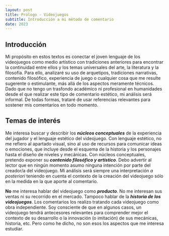 ```yaml
---
layout: post
title: Prólogo - Videojuegos
subtitle: Introducción a mi método de comentario
date: 2023
---
```


## Introducción

Mi propósito en estos textos es conectar el joven lenguaje de los videojuegos como medio artístico con tradiciones anteriores para encontrar la continuidad entre ellos y los temas universales del arte, la literatura y la filosofía. Para ello, analizaré su uso de arquetipos, tradiciones narrativas, contenido filosófico, experiencia de juego o cualquier cosa que me resulte sugerente o estimulante, más allá de los aspectos meramente técnicos. Dado que no tengo un trasfondo académico ni profesional en humanidades desde el que realizar este tipo de comentario estético, mi análisis será informal. De todas formas, trataré de usar referencias relevantes para sostener mis comentarios en todo momento.

## Temas de interés

Me interesa buscar y describir los ***núcleos conceptuales*** de la experiencia del jugador y el lenguaje estético del videojuego. Con lenguaje estético, no me refiero al apartado visual, sino al uso de recursos para comunicar ideas o emociones, que incluye desde el esquema de la historia y los personajes hasta el diseño de niveles y mecánicas. Con núcleos conceptuales, pretendo exponer su ***contenido filosófico y artístico***. Debo advertir al lector que en ningún momento asumo ninguna intención por parte del creador/a del videojuego. Mi análisis será siempre una interpretación *a posteriori* teniendo en cuenta el contexto de la creación del videojuego sólo en la medida en la que aporte al comentario.

**No** me interesa hablar del videojuego como ***producto***. No me interesan sus ventas ni su recorrido en el mercado. Tampoco hablar de la ***historia de los videojuegos***. Los comentarios los realizo tratando cada videojuego como obra independiente. Soy consciente de que en algunos casos, un videojuego tendrá antecesores relevantes para comprender mejor el contexto de su desarrollo o la innovación (o imitación) de sus mecánicas, historia, etc. Pero como he dicho, no son esos los aspectos que me interesa estudiar.
